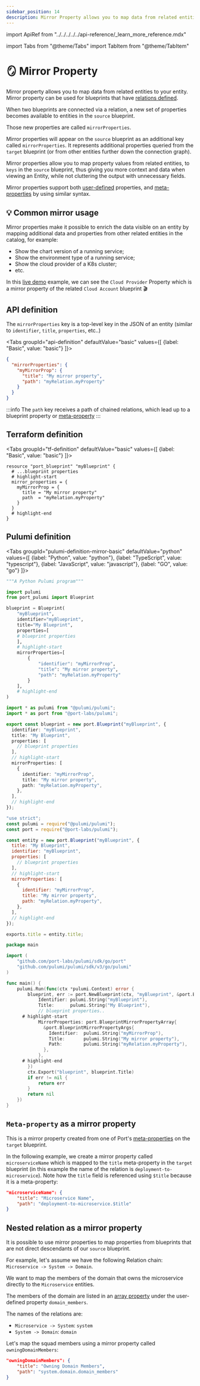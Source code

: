 ```yaml
---
sidebar_position: 14
description: Mirror Property allows you to map data from related entities to your entity
---
```


import ApiRef from "../../../../../api-reference/\_learn_more_reference.mdx"

import Tabs from "@theme/Tabs"
import TabItem from "@theme/TabItem"

# 🪞 Mirror Property

Mirror property allows you to map data from related entities to your entity.
Mirror property can be used for blueprints that have [relations defined](../../../relate-blueprints/relate-blueprints.md).

When two blueprints are connected via a relation, a new set of properties becomes available to entities in the `source` blueprint.

Those new properties are called `mirrorProperties`.

Mirror properties will appear on the `source` blueprint as an additional key called `mirrorProperties`. It represents additional properties queried from the `target` blueprint (or from other entities further down the connection graph).

Mirror properties allow you to map property values from related entities, to `keys` in the `source` blueprint, thus giving you more context and data when viewing an Entity, while not cluttering the output with unnecessary fields.

Mirror properties support both [user-defined](../properties.md#available-properties) properties, and [meta-properties](../meta-properties.md) by using similar syntax.

## 💡 Common mirror usage

Mirror properties make it possible to enrich the data visible on an entity by mapping additional data and properties from other related entities in the catalog, for example:

- Show the chart version of a running service;
- Show the environment type of a running service;
- Show the cloud provider of a K8s cluster;
- etc.

In this [live demo](https://demo.getport.io/k8s-clusters) example, we can see the `Cloud Provider` Property which is a mirror property of the related `Cloud Account` blueprint 🎬

## API definition

The `mirrorProperties` key is a top-level key in the JSON of an entity (similar to `identifier`, `title`, `properties`, etc..)

<Tabs groupId="api-definition" defaultValue="basic" values={[
{label: "Basic", value: "basic"}
]}>

<TabItem value="basic">

```json showLineNumbers
{
  "mirrorProperties": {
    "myMirrorProp": {
      "title": "My mirror property",
      "path": "myRelation.myProperty"
    }
  }
}
```

</TabItem>
</Tabs>

<ApiRef />

:::info
The `path` key receives a path of chained relations, which lead up to a blueprint property or [meta-property](#meta-property-as-a-mirror-property)
:::

## Terraform definition

<Tabs groupId="tf-definition" defaultValue="basic" values={[
{label: "Basic", value: "basic"}
]}>

<TabItem value="basic">

```hcl showLineNumbers
resource "port_blueprint" "myBlueprint" {
  # ...blueprint properties
  # highlight-start
  mirror_properties = {
    myMirrorProp = {
      title = "My mirror property"
      path  = "myRelation.myProperty"
    }
  }
  # highlight-end
}
```

</TabItem>
</Tabs>

## Pulumi definition

<Tabs groupId="pulumi-definition-mirror-basic" defaultValue="python" values={[
{label: "Python", value: "python"},
{label: "TypeScript", value: "typescript"},
{label: "JavaScript", value: "javascript"},
{label: "GO", value: "go"}
]}>

<TabItem value="python">

```python showLineNumbers
"""A Python Pulumi program"""

import pulumi
from port_pulumi import Blueprint

blueprint = Blueprint(
    "myBlueprint",
    identifier="myBlueprint",
    title="My Blueprint",
    properties=[
    # blueprint properties
    ],
    # highlight-start
    mirrorProperties=[
        {
            "identifier": "myMirrorProp",
            "title": "My mirror property",
            "path": "myRelation.myProperty"
        }
    ],
    # highlight-end
)
```

</TabItem>

<TabItem value="typescript">

```typescript showLineNumbers
import * as pulumi from "@pulumi/pulumi";
import * as port from "@port-labs/pulumi";

export const blueprint = new port.Blueprint("myBlueprint", {
  identifier: "myBlueprint",
  title: "My Blueprint",
  properties: [
    // blueprint properties
  ],
  // highlight-start
  mirrorProperties: [
    {
      identifier: "myMirrorProp",
      title: "My mirror property",
      path: "myRelation.myProperty",
    },
  ],
  // highlight-end
});
```

</TabItem>

<TabItem value="javascript">

```javascript showLineNumbers
"use strict";
const pulumi = require("@pulumi/pulumi");
const port = require("@port-labs/pulumi");

const entity = new port.Blueprint("myBlueprint", {
  title: "My Blueprint",
  identifier: "myBlueprint",
  properties: [
    // blueprint properties
  ],
  // highlight-start
  mirrorProperties: [
    {
      identifier: "myMirrorProp",
      title: "My mirror property",
      path: "myRelation.myProperty",
    },
  ],
  // highlight-end
});

exports.title = entity.title;
```

</TabItem>
<TabItem value="go">

```go showLineNumbers
package main

import (
	"github.com/port-labs/pulumi/sdk/go/port"
	"github.com/pulumi/pulumi/sdk/v3/go/pulumi"
)

func main() {
	pulumi.Run(func(ctx *pulumi.Context) error {
		blueprint, err := port.NewBlueprint(ctx, "myBlueprint", &port.BlueprintArgs{
			Identifier: pulumi.String("myBlueprint"),
			Title:      pulumi.String("My Blueprint"),
			// blueprint properties..
      # highlight-start
			MirrorProperties: port.BlueprintMirrorPropertyArray{
			  &port.BlueprintMirrorPropertyArgs{
			    Identifier:  pulumi.String("myMirrorProp"),
			    Title:       pulumi.String("My mirror property"),
			    Path:        pulumi.String("myRelation.myProperty"),
			  },
			},
      # highlight-end
		})
		ctx.Export("blueprint", blueprint.Title)
		if err != nil {
			return err
		}
		return nil
	})
}

```

</TabItem>

</Tabs>

## `Meta-property` as a mirror property

This is a mirror property created from one of Port's [meta-properties](../meta-properties.md) on the `target` blueprint.

In the following example, we create a mirror property called `microserviceName` which is mapped to the `title` meta-property in the `target` blueprint (in this example the name of the relation is `deployment-to-microservice`). Note how the `title` field is referenced using `$title` because it is a meta-property:

```json showLineNumbers
"microserviceName": {
    "title": "Microservice Name",
    "path": "deployment-to-microservice.$title"
}
```

## Nested relation as a mirror property

It is possible to use mirror properties to map properties from blueprints that are not direct descendants of our `source` blueprint.

For example, let's assume we have the following Relation chain: `Microservice -> System -> Domain`.

We want to map the members of the domain that owns the microservice directly to the `Microservice` entities.

The members of the domain are listed in an [array property](../array.md) under the user-defined property `domain_members`.

The names of the relations are:

- `Microservice -> System`: `system`
- `System -> Domain`: `domain`

Let's map the squad members using a mirror property called `owningDomainMembers`:

```json showLineNumbers
"owningDomainMembers": {
    "title": "Owning Domain Members",
    "path": "system.domain.domain_members"
}
```
